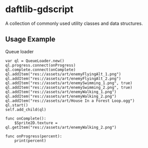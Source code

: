 # daftlib-gdscript
A collection of commonly used utility classes and data structures.

## Usage Example
Queue loader
```gdscript
var ql = QueueLoader.new()
ql.progress.connect(onProgress)
ql.complete.connect(onComplete)
ql.addItem("res://assets/art/enemyFlyingAlt_1.png")
ql.addItem("res://assets/art/enemyFlyingAlt_2.png")
ql.addItem("res://assets/art/enemySwimming_1.png", true)
ql.addItem("res://assets/art/enemySwimming_2.png", true)
ql.addItem("res://assets/art/enemyWalking_1.png")
ql.addItem("res://assets/art/enemyWalking_2.png")
ql.addItem("res://assets/art/House In a Forest Loop.ogg")
ql.start()
self.add_child(ql)

func onComplete():
	$Sprite2D.texture = ql.getItem("res://assets/art/enemyWalking_2.png")

func onProgress(percent):
	print(percent)
```
